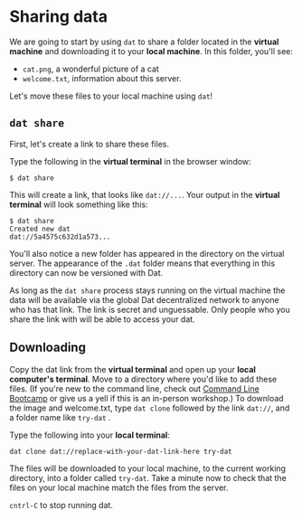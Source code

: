 # Sharing data

We are going to start by using `dat` to share a folder located in the **virtual machine** and downloading it to your **local machine**. In this folder, you'll see:

  - `cat.png`, a wonderful picture of a cat
  - `welcome.txt`, information about this server.

Let's move these files to your local machine using `dat`!

## `dat share`

First, let's create a link to share these files. 

Type the following in the **virtual terminal** in the browser window:

```
$ dat share
```

This will create a link, that looks like `dat://...`.  Your output in the **virtual terminal** will look something like this:

```
$ dat share
Created new dat
dat://5a4575c632d1a573...
```

You'll also notice a new folder has appeared in the directory on the virtual server. The appearance of the `.dat` folder means that everything in this directory can now be versioned with Dat. 

As long as the `dat share` process stays running on the virtual machine the data will be available via the global Dat decentralized network to anyone who has that link. The link is secret and unguessable. Only people who you share the link with will be able to access your dat.

## Downloading

Copy the dat link from the **virtual terminal** and open up your **local computer's terminal**. Move to a directory where you'd like to add these files. (If you're new to the command line, check out [Command Line Bootcamp](http://rik.smith-unna.com/command_line_bootcamp/?id=ocd6pv8xa0i) or give us a yell if this is an in-person workshop.) To download the image and welcome.txt, type `dat clone` followed by the link `dat://`, and a folder name like `try-dat` .

Type the following into your **local terminal**:

```
dat clone dat://replace-with-your-dat-link-here try-dat
```

The files will be downloaded to your local machine, to the current working directory, into a folder called `try-dat`. Take a minute now to check that the files on your local machine match the files from the server.

`cntrl-C` to stop running dat.  
